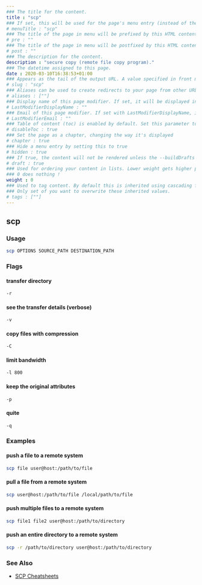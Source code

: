 ```yaml
---
### The title for the content.
title : "scp"
### If set, this will be used for the page's menu entry (instead of the `title` attribute)
# menuTitle : "scp"
### The title of the page in menu will be prefixed by this HTML content
# pre : ""
### The title of the page in menu will be postfixed by this HTML content
# post : ""
### The description for the content.
description : "secure copy (remote file copy program)."
### The datetime assigned to this page.
date : 2020-03-10T16:38:53+01:00
### Appears as the tail of the output URL. A value specified in front matter will override the segment of the URL based on the filename.
# slug : "scp"
### Aliases can be used to create redirects to your page from other URLs.
# aliases : [""]
### Display name of this page modifier. If set, it will be displayed in the footer.
# LastModifierDisplayName : ""
### Email of this page modifier. If set with LastModifierDisplayName, it will be displayed in the footer
# LastModifierEmail : ""
### Table of content (toc) is enabled by default. Set this parameter to true to disable it.
# disableToc : true
### Set the page as a chapter, changing the way it's displayed
# chapter : true
### Hide a menu entry by setting this to true
# hidden : true
### If true, the content will not be rendered unless the --buildDrafts flag is passed to the hugo command.
# draft : true
### Used for ordering your content in lists. Lower weight gets higher precedence. So content with lower weight will come first.
### 0 does nothing !
weight : 0
### Used to tag content. By default this is inherited using cascading from _index.md files
### Only set of you want to overwrite these inherited values.
# tags : [""]
---
```


## scp

### Usage

```bash
scp OPTIONS SOURCE_PATH DESTINATION_PATH
```

### Flags

#### transfer directory

```bash
-r
```

#### see the transfer details (verbose)

```bash
-v
```

#### copy files with compression

```bash
-C
```

#### limit bandwidth

```bash
-l 800
```

#### keep the original attributes

```bash
-p
```

#### quite

```bash
-q
```

### Examples

#### push a file to a remote system

```bash
scp file user@host:/path/to/file
```

#### pull a file from a remote system

```bash
scp user@host:/path/to/file /local/path/to/file
```

#### push multiple files to a remote system

```bash
scp file1 file2 user@host:/path/to/directory
```

#### push an entire directory to a remote system

```bash
scp -r /path/to/directory user@host:/path/to/directory
```

### See Also

* [SCP Cheatsheets](https://github.com/rstacruz/cheatsheets/blob/master/scp.md)
